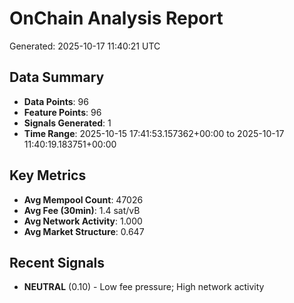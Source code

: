 # OnChain Analysis Report
Generated: 2025-10-17 11:40:21 UTC

## Data Summary
- **Data Points**: 96
- **Feature Points**: 96
- **Signals Generated**: 1
- **Time Range**: 2025-10-15 17:41:53.157362+00:00 to 2025-10-17 11:40:19.183751+00:00

## Key Metrics
- **Avg Mempool Count**: 47026
- **Avg Fee (30min)**: 1.4 sat/vB
- **Avg Network Activity**: 1.000
- **Avg Market Structure**: 0.647

## Recent Signals
- **NEUTRAL** (0.10) - Low fee pressure; High network activity
